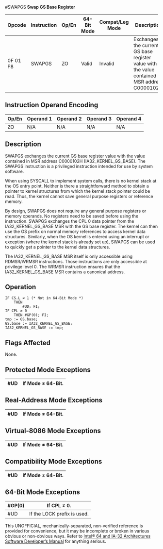 #SWAPGS
**Swap GS Base Register**

| Opcode   | Instruction | Op/En | 64-Bit Mode | Compat/Leg Mode | Description                                                                                     |
| -------- | ----------- | ----- | ----------- | --------------- | ----------------------------------------------------------------------------------------------- |
| 0F 01 F8 | SWAPGS      | ZO    | Valid       | Invalid         | Exchanges the current GS base register value with the value contained in MSR address C0000102H. |

## Instruction Operand Encoding

| Op/En | Operand 1 | Operand 2 | Operand 3 | Operand 4 |
| ----- | --------- | --------- | --------- | --------- |
| ZO    | N/A       | N/A       | N/A       | N/A       |

## Description

SWAPGS exchanges the current GS base register value with the value contained in MSR address C0000102H (IA32_KERNEL_GS_BASE). The SWAPGS instruction is a privileged instruction intended for use by system software.

When using SYSCALL to implement system calls, there is no kernel stack at the OS entry point. Neither is there a straightforward method to obtain a pointer to kernel structures from which the kernel stack pointer could be read. Thus, the kernel cannot save general purpose registers or reference memory.

By design, SWAPGS does not require any general purpose registers or memory operands. No registers need to be saved before using the instruction. SWAPGS exchanges the CPL 0 data pointer from the IA32_KERNEL_GS_BASE MSR with the GS base register. The kernel can then use the GS prefix on normal memory references to access kernel data structures. Similarly, when the OS kernel is entered using an interrupt or exception (where the kernel stack is already set up), SWAPGS can be used to quickly get a pointer to the kernel data structures.

The IA32_KERNEL_GS_BASE MSR itself is only accessible using RDMSR/WRMSR instructions. Those instructions are only accessible at privilege level 0. The WRMSR instruction ensures that the IA32_KERNEL_GS_BASE MSR contains a canonical address.

## Operation

```
IF CS.L ≠ 1 (* Not in 64-Bit Mode *)
    THEN
        #​​​UD; FI;
IF CPL ≠ 0
    THEN #​​​​GP(0); FI;
tmp := GS.base;
GS.base := IA32_KERNEL_GS_BASE;
IA32_KERNEL_GS_BASE := tmp;

```

## Flags Affected

None.

## Protected Mode Exceptions

| #​​​UD | If Mode ≠ 64-Bit. |
| ------ | ----------------- |

## Real-Address Mode Exceptions

| #​​​UD | If Mode ≠ 64-Bit. |
| ------ | ----------------- |

## Virtual-8086 Mode Exceptions

| #​​​UD | If Mode ≠ 64-Bit. |
| ------ | ----------------- |

## Compatibility Mode Exceptions

| #​​​UD | If Mode ≠ 64-Bit. |
| ------ | ----------------- |

## 64-Bit Mode Exceptions

| \#​​​​GP(0) | If CPL ≠ 0.                 |
| ----------- | --------------------------- |
| #​​​UD      | If the LOCK prefix is used. |

This UNOFFICIAL, mechanically-separated, non-verified reference is provided for convenience, but it may be
incomplete or broken in various obvious or non-obvious
ways. Refer to [Intel® 64 and IA-32 Architectures Software Developer’s Manual](https://software.intel.com/en-us/download/intel-64-and-ia-32-architectures-sdm-combined-volumes-1-2a-2b-2c-2d-3a-3b-3c-3d-and-4) for anything serious.
